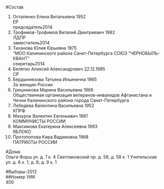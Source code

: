 #Состав  
1. Остапенко Елена Витальевна 1952  
    ЕР  
    председатель2014  
2. Трофимов-Трофимов Виталий Дмитриевич 1982  
    ЛДПР  
    заместитель2014  
3. Тиханова Юлия Юрьевна 1975  
    "МОО Калининского района Санкт-Петербурга СОЮЗ "ЧЕРНОБЫЛЬ- КВАНТ"  
    секретарь2014  
4. Белятко Алексей Александрович 22.12.1985  
    СР  
5. Бердыниязова Татьяна Ильинична 1965  
    За женщин России  
6. Грешникова Марина Васильевна 1966  
    Общественная организация ветеранов-инвалидов Афганистана и Чечни Калининского района города Санкт-Петербурга  
7. Лебедева Валентина Васильевна 1952  
    КПРФ  
8. Мазурок Валентин Евгеньевич 1961  
    КОММУНИСТЫ РОССИИ  
9. Максимова Екатерина Алексеевна 1993  
    ЯБЛОКО  
10. Протопопова Кира Вадимовна 1968  
    ПАТРИОТЫ РОССИИ  
  
#Дома  
Ольги Форш ул. д. 1 к. 4 Светлановский пр. д. 56; д. 58 к. 1 Учительская ул. д. 6 к. 1; д. 8; д. 9 к. 1  
  
#Выборы-2012  
##Номер УИК  
400  
